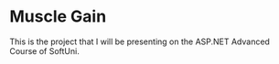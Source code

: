 # Muscle Gain
This is the project that I will be presenting on the ASP.NET Advanced Course of SoftUni.
